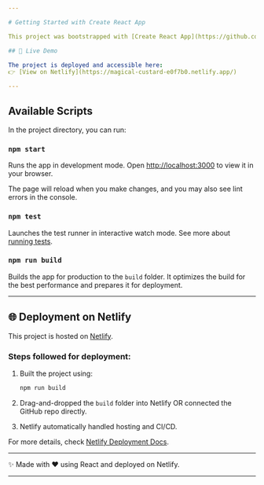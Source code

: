 ```yaml
---

# Getting Started with Create React App

This project was bootstrapped with [Create React App](https://github.com/facebook/create-react-app).

## 🚀 Live Demo

The project is deployed and accessible here:
👉 [View on Netlify](https://magical-custard-e0f7b0.netlify.app/)

---
```


## Available Scripts

In the project directory, you can run:

### `npm start`

Runs the app in development mode.
Open [http://localhost:3000](http://localhost:3000) to view it in your browser.

The page will reload when you make changes, and you may also see lint errors in the console.

### `npm test`

Launches the test runner in interactive watch mode.
See more about [running tests](https://facebook.github.io/create-react-app/docs/running-tests).

### `npm run build`

Builds the app for production to the `build` folder.
It optimizes the build for the best performance and prepares it for deployment.

---

## 🌐 Deployment on Netlify

This project is hosted on [Netlify](https://www.netlify.com/).

### Steps followed for deployment:

1. Built the project using:

   ```bash
   npm run build
   ```
2. Drag-and-dropped the `build` folder into Netlify OR connected the GitHub repo directly.
3. Netlify automatically handled hosting and CI/CD.

For more details, check [Netlify Deployment Docs](https://docs.netlify.com/).

---

✨ Made with ❤️ using React and deployed on Netlify.

---
